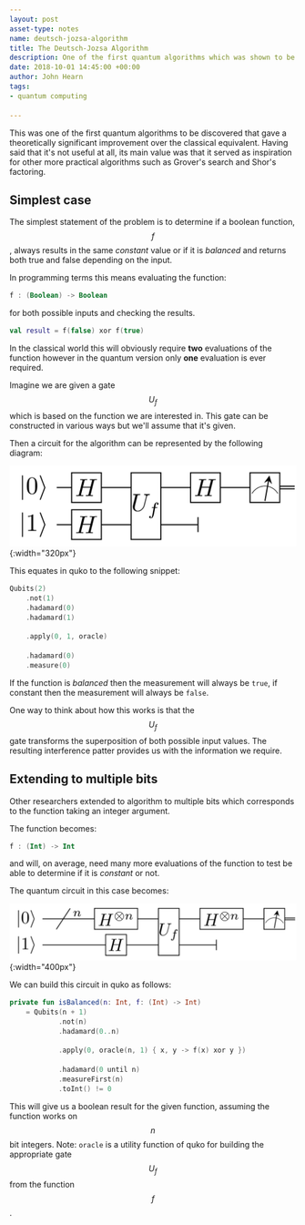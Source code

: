 ```yaml
---
layout: post
asset-type: notes
name: deutsch-jozsa-algorithm
title: The Deutsch-Jozsa Algorithm
description: One of the first quantum algorithms which was shown to be significantly better that any classical counterpart.
date: 2018-10-01 14:45:00 +00:00
author: John Hearn
tags:
- quantum computing

---
```


This was one of the first quantum algorithms to be discovered that gave a theoretically significant improvement over the classical equivalent. Having said that it's not useful at all, its main value was that it served as inspiration for other more practical algorithms such as Grover's search and Shor's factoring.

## Simplest case

The simplest statement of the problem is to determine if a boolean function, $$f$$, always results in the same _constant_ value or if it is _balanced_ and returns both true and false depending on the input. 

In programming terms this means evaluating the function:
```kotlin
f : (Boolean) -> Boolean
```
for both possible inputs and checking the results.
```kotlin
val result = f(false) xor f(true)
```

In the classical world this will obviously require **two** evaluations of the function however in the quantum version only **one** evaluation is ever required.

Imagine we are given a gate $$U_f$$ which is based on the function we are interested in. This gate can be constructed in various ways but we'll assume that it's given. 

Then a circuit for the algorithm can be represented by the following diagram:

![Deutsch's algorithm circuit](/assets/images/deutschs-circuit.png){:width="320px"}

This equates in quko to the following snippet:

```kotlin
Qubits(2)
    .not(1)
    .hadamard(0)
    .hadamard(1)

    .apply(0, 1, oracle)

    .hadamard(0)
    .measure(0)
```

If the function is _balanced_ then the measurement will always be `true`, if constant then the measurement will always be `false`.

One way to think about how this works is that the $$U_f$$ gate transforms the superposition of both possible input values. The resulting interference patter provides us with the information we require.

## Extending to multiple bits

Other researchers extended to algorithm to multiple bits which corresponds to the function taking an integer argument. 

The function becomes:
```kotlin
f : (Int) -> Int
```
and will, on average, need many more evaluations of the function to test be able to determine if it is _constant_ or not.

The quantum circuit in this case becomes:

![Deutsch-Jozsa algorithm circuit](/assets/images/deutsch-jozsa-circuit.png){:width="400px"}

We can build this circuit in quko as follows:

```kotlin
private fun isBalanced(n: Int, f: (Int) -> Int) 
    = Qubits(n + 1)
            .not(n)
            .hadamard(0..n)

            .apply(0, oracle(n, 1) { x, y -> f(x) xor y })

            .hadamard(0 until n)
            .measureFirst(n)
            .toInt() != 0
```

This will give us a boolean result for the given function, assuming the function works on $$n$$ bit integers. Note: `oracle` is a utility function of quko for building the appropriate gate $$U_f$$ from the function $$f$$.
